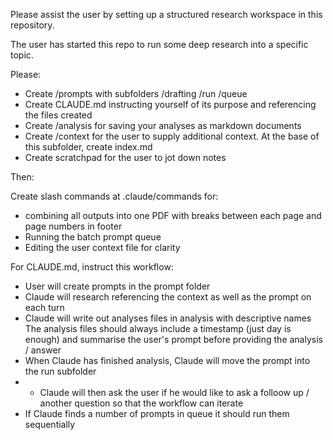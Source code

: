 Please assist the user by setting up a structured research workspace in this repository.

The user has started this repo to run some deep research into a specific topic.

Please:

- Create /prompts with subfolders /drafting /run /queue
- Create CLAUDE.md instructing yourself of its purpose and referencing the files created 
- Create /analysis for saving your analyses as markdown documents 
- Create /context for the user to supply additional context. At the base of this subfolder, create index.md 
- Create scratchpad for the user to jot down notes 
  
Then:

Create slash commands at .claude/commands for:

- combining all outputs into one PDF with breaks between each page and page numbers in footer
- Running the batch prompt queue 
- Editing the user context file for clarity 


For CLAUDE.md, instruct this workflow:

- User will create prompts in the prompt folder 
- Claude will research referencing the context as well as the prompt on each turn
- Claude will write out analyses files in analysis with descriptive names  The analysis files should always include a timestamp (just day is enough) and summarise the user's prompt before providing the analysis / answer
- When Claude has finished analysis, Claude will move the prompt into the run subfolder
- - Claude will then ask the user if he would like to ask a folloow up / another question so that the workflow can iterate 
- If Claude finds a number of prompts in queue it should run them sequentially 